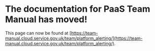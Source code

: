
# The documentation for PaaS Team Manual has moved!
This page can now be found at [https://team-manual.cloud.service.gov.uk/team/platform_alerting/](https://team-manual.cloud.service.gov.uk/team/platform_alerting/).
